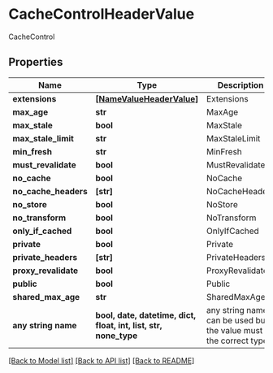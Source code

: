 # CacheControlHeaderValue

CacheControl

## Properties
Name | Type | Description | Notes
------------ | ------------- | ------------- | -------------
**extensions** | [**[NameValueHeaderValue]**](NameValueHeaderValue.md) | Extensions | [optional] 
**max_age** | **str** | MaxAge | [optional] 
**max_stale** | **bool** | MaxStale | [optional] 
**max_stale_limit** | **str** | MaxStaleLimit | [optional] 
**min_fresh** | **str** | MinFresh | [optional] 
**must_revalidate** | **bool** | MustRevalidate | [optional] 
**no_cache** | **bool** | NoCache | [optional] 
**no_cache_headers** | **[str]** | NoCacheHeaders | [optional] 
**no_store** | **bool** | NoStore | [optional] 
**no_transform** | **bool** | NoTransform | [optional] 
**only_if_cached** | **bool** | OnlyIfCached | [optional] 
**private** | **bool** | Private | [optional] 
**private_headers** | **[str]** | PrivateHeaders | [optional] 
**proxy_revalidate** | **bool** | ProxyRevalidate | [optional] 
**public** | **bool** | Public | [optional] 
**shared_max_age** | **str** | SharedMaxAge | [optional] 
**any string name** | **bool, date, datetime, dict, float, int, list, str, none_type** | any string name can be used but the value must be the correct type | [optional]

[[Back to Model list]](../README.md#documentation-for-models) [[Back to API list]](../README.md#documentation-for-api-endpoints) [[Back to README]](../README.md)


